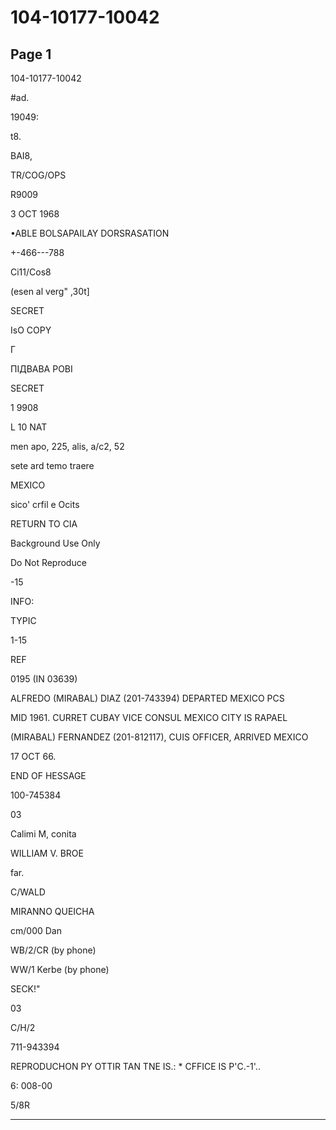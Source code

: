 # 104-10177-10042

## Page 1

104-10177-10042

#ad.

19049:

t8.

ВАІ8,

TR/COG/OPS

R9009

3 OCT 1968

•ABLE BOLSAPAILAY DORSRASATION

+-466---788

Ci11/Cos8

(esen al verg" ,30t]

SECRET

IsO COPY

Г

ПІДВАВА РОВІ

SECRET

1 9908

L 10 NAT

men apo, 225, alis, a/c2, 52

sete ard temo traere

MEXICO

sico' crfil e Ocits

RETURN TO CIA

Background Use Only

Do Not Reproduce

-15

INFO:

TYPIC

1-15

REF

0195 (IN 03639)

ALFREDO (MIRABAL) DIAZ (201-743394) DEPARTED MEXICO PCS

MID 1961. CURRET CUBAY VICE CONSUL MEXICO CITY IS RAPAEL

(MIRABAL) FERNANDEZ (201-812117), CUIS OFFICER, ARRIVED MEXICO

17 ОCT 66.

END OF HESSAGE

100-745384

03

Calimi M, conita

WILLIAM V. BROE

far.

C/WALD

MIRANNO QUEICHA

cm/000 Dan

WB/2/CR (by phone)

WW/1 Kerbe (by phone)

SECK!"

03

C/H/2

711-943394

REPRODUCHON PY OTTIR TAN TNE IS.: * CFFICE IS P'C.-1'..

6: 008-00

5/8R

---

